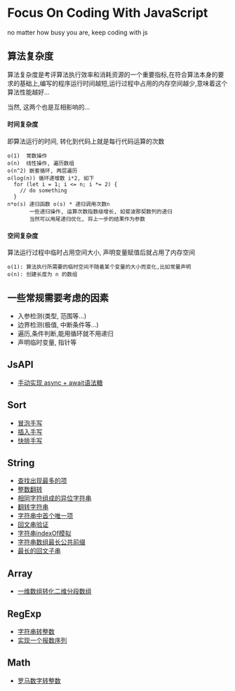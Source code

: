 # Focus On Coding With JavaScript
no matter how busy you are, keep coding with js

## 算法复杂度
算法复杂度是考评算法执行效率和消耗资源的一个重要指标,在符合算法本身的要求的基础上,编写的程序运行时间越短,运行过程中占用的内存空间越少,意味着这个算法性能越好...

当然, 这两个也是互相影响的...
#### 时间复杂度
即算法运行的时间, 转化到代码上就是每行代码运算的次数
```
o(1)  常数操作
o(n)  线性操作, 遍历数组
o(n^2) 嵌套循环, 两层遍历
o(log(n)) 循环递增数 i*2, 如下
  for (let i = 1; i <= n; i *= 2) {
    // do something
  }
n*o(s) 递归函数 o(s) * 递归调用次数n
       一些递归操作, 运算次数指数级增长, 如斐波那契数列的递归
       当然可以用尾递归优化, 将上一步的结果作为参数
```
#### 空间复杂度
算法运行过程中临时占用空间大小, 声明变量赋值后就占用了内存空间
```
o(1): 算法执行所需要的临时空间不随着某个变量的大小而变化,比如常量声明
o(n): 创建长度为 n 的数组
```

## 一些常规需要考虑的因素
- 入参检测(类型, 范围等...)
- 边界检测(极值, 中断条件等...)
- 遍历,条件判断,能用循环就不用递归
- 声明临时变量, 指针等

## JsAPI
- [手动实现 async + await语法糖](https://github.com/appleguardu/coding/issues/7)

## Sort
- [冒泡手写](https://github.com/appleguardu/coding/issues/4)
- [插入手写](https://github.com/appleguardu/coding/issues/5)
- [快排手写](https://github.com/appleguardu/coding/issues/15)

## String
- [查找出现最多的项](https://github.com/appleguardu/coding/issues/1)
- [整数翻转](https://github.com/appleguardu/coding/issues/2)
- [相同字符组成的异位字符串](https://github.com/appleguardu/coding/issues/3)
- [翻转字符串](https://github.com/appleguardu/coding/issues/10)
- [字符串中首个唯一项](https://github.com/appleguardu/coding/issues/11)
- [回文串验证](https://github.com/appleguardu/coding/issues/12)
- [字符串indexOf模拟](https://github.com/appleguardu/coding/issues/13)
- [字符串数组最长公共前缀](https://github.com/appleguardu/coding/issues/14)
- [最长的回文子串](https://github.com/appleguardu/coding/issues/16)

## Array
- [一维数组转化二维分段数组](https://github.com/appleguardu/coding/issues/6)

## RegExp
- [字符串转整数](https://github.com/appleguardu/coding/issues/8)
- [实现一个报数序列](https://github.com/appleguardu/coding/issues/9)

## Math
- [罗马数字转整数](https://github.com/appleguardu/coding/issues/17)